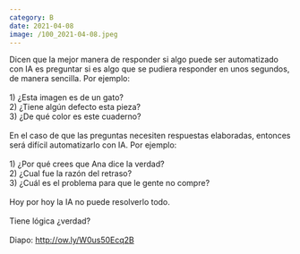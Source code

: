```yaml
--- 
category: B 
date: 2021-04-08 
image: /100_2021-04-08.jpeg 
--- 
```


Dicen que la mejor manera de responder si algo puede ser automatizado con IA es preguntar si es algo que se pudiera responder en unos segundos, de manera sencilla. Por ejemplo:<br><br>1) ¿Esta imagen es de un gato?<br>2) ¿Tiene algún defecto esta pieza?<br>3) ¿De qué color es este cuaderno?<br><br>En el caso de que las preguntas necesiten respuestas elaboradas, entonces será difícil automatizarlo con IA. Por ejemplo:<br><br>1) ¿Por qué crees que Ana dice la verdad?<br>2) ¿Cual fue la razón del retraso?<br>3) ¿Cuál es el problema para que le gente no compre?<br><br>Hoy por hoy la IA no puede resolverlo todo. <br><br>Tiene lógica ¿verdad?<br><br>Diapo: http://ow.ly/W0us50Ecq2B